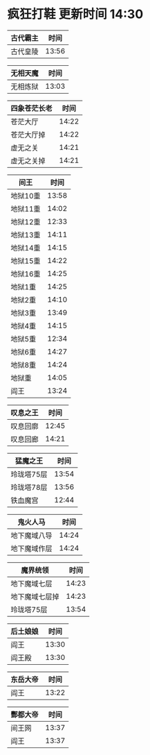 # 疯狂打鞋 更新时间 14:30

| 古代霸主   | 时间    |
|--------|-------|
| 古代皇陵 | 13:56 |

| 无相天魔   | 时间    |
|--------|-------|
| 无相炼狱 | 13:03 |

| 四象苍茫长老   | 时间    |
|--------|-------|
| 苍茫大厅 | 14:22 |
| 苍茫大厅掉 | 14:22 |
| 虚无之关 | 14:21 |
| 虚无之关掉 | 14:21 |

| 间王   | 时间    |
|--------|-------|
| 地狱10重 | 13:58 |
| 地狱11重 | 14:02 |
| 地狱12重 | 12:33 |
| 地狱13重 | 14:11 |
| 地狱14重 | 14:15 |
| 地狱15重 | 14:22 |
| 地狱16重 | 14:25 |
| 地狱1重 | 14:25 |
| 地狱2重 | 14:10 |
| 地狱3重 | 13:49 |
| 地狱4重 | 14:15 |
| 地狱5重 | 12:34 |
| 地狱6重 | 14:27 |
| 地狱8重 | 14:24 |
| 地狱重 | 14:05 |
| 阎王 | 13:24 |

| 叹息之王   | 时间    |
|--------|-------|
| 叹息回廓 | 12:45 |
| 叹息回廊 | 14:21 |

| 猛魔之王   | 时间    |
|--------|-------|
| 玲珑塔75层 | 13:54 |
| 玲珑塔78层 | 13:56 |
| 铁血魔宫 | 12:44 |

| 鬼火人马   | 时间    |
|--------|-------|
| 地下魔域八导 | 14:24 |
| 地下魔域作层 | 14:24 |

| 魔界统领   | 时间    |
|--------|-------|
| 地下魔域七层 | 14:23 |
| 地下魔域七层掉 | 14:23 |
| 玲珑塔75层 | 13:54 |

| 后土娘娘   | 时间    |
|--------|-------|
| 阎王 | 13:30 |
| 阎王殿 | 13:30 |

| 东岳大帝   | 时间    |
|--------|-------|
| 阎王 | 13:22 |

| 酆都大帝   | 时间    |
|--------|-------|
| 间王网 | 13:37 |
| 阎王 | 13:37 |